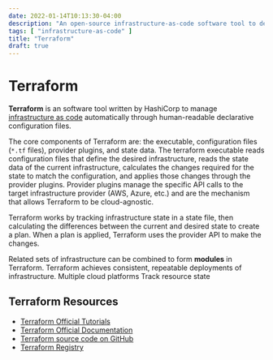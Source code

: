 ```yaml
---
date: 2022-01-14T10:13:30-04:00
description: "An open-source infrastructure-as-code software tool to declaratively manage cloud services"
tags: [ "infrastructure-as-code" ]
title: "Terraform"
draft: true
---
```


# Terraform

**Terraform** is an software tool written by HashiCorp to manage [infrastructure as code](infrastructure-as-code.md) automatically through human-readable declarative configuration files.

The core components of Terraform are: the executable, configuration files (`*.tf` files), provider plugins, and state data. The terraform executable reads configuration files that define the desired infrastructure, reads the state data of the current infrastructure, calculates the changes required for the state to match the configuration, and applies those changes through the provider plugins. Provider plugins manage the specific API calls to the target infrastructure provider (AWS, Azure, etc.) and are the mechanism that allows Terraform to be cloud-agnostic.

Terraform works by tracking infrastructure state in a state file, then calculating the differences between the current and desired state to create a plan. When a plan is applied, Terraform uses the provider API to make the changes.

Related sets of infrastructure can be combined to form **modules** in Terraform.
Terraform achieves consistent, repeatable deployments of infrastructure.
Multiple cloud platforms
Track resource state

## Terraform Resources

* [Terraform Official Tutorials](https://learn.hashicorp.com/terraform)
* [Terraform Official Documentation](https://www.terraform.io/docs)
* [Terraform source code on GitHub](https://github.com/hashicorp/terraform)
* [Terraform Registry](https://registry.terraform.io/)
